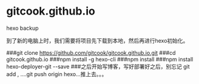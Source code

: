 # gitcook.github.io
hexo backup

到了新的电脑上时，我们需要将项目先下载到本地，然后再进行hexo初始化。

###git clone https://github.com/gitcook/gitcook.github.io.git
###cd gitcook.github.io
###npm install -g hexo-cli
###npm install
###npm install hexo-deployer-git --save
###之后开始写博客，写好部署好之后，别忘记 git add , ….git push origin hexo…推上去。。。
